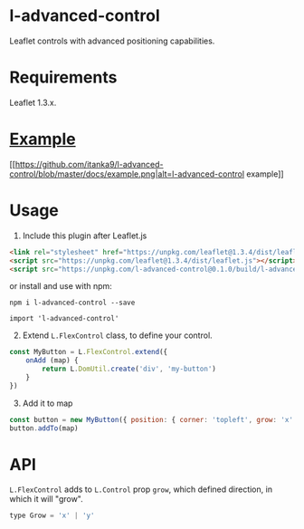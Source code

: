# l-advanced-control

Leaflet controls with advanced positioning capabilities.

# Requirements

Leaflet 1.3.x.

# [Example](https://itanka9.github.io/l-advanced-control/)

[[https://github.com/itanka9/l-advanced-control/blob/master/docs/example.png|alt=l-advanced-control example]]

# Usage

1. Include this plugin after Leaflet.js 

```html
<link rel="stylesheet" href="https://unpkg.com/leaflet@1.3.4/dist/leaflet.css" />
<script src="https://unpkg.com/leaflet@1.3.4/dist/leaflet.js"></script>
<script src="https://unpkg.com/l-advanced-control@0.1.0/build/l-advanced-control.min.js"></script>
```

or install and use with npm:

```
npm i l-advanced-control --save
```

```
import 'l-advanced-control'
```

2. Extend `L.FlexControl` class, to define your control.

```js
const MyButton = L.FlexControl.extend({
    onAdd (map) {
        return L.DomUtil.create('div', 'my-button')
    }
})
```

3. Add it to map

```js
const button = new MyButton({ position: { corner: 'topleft', grow: 'x' } })
button.addTo(map)
```

# API

`L.FlexControl` adds to `L.Control` prop `grow`, which defined direction, in which it will "grow".

```js
type Grow = 'x' | 'y'
```